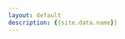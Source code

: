 ```yaml
---
layout: default
description: {{site.data.name}}
---
```

<div id = "app"></div>
<script src = "js/main.js?{{site.github.build_revision}}"></script>
